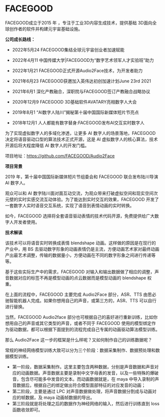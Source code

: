 # FACEGOOD


FACEGOOD成立于2015 年 ，专注于工业3D内容生成技术，提供基础 3D面向全球创作者的软件并构建元宇宙基础设施。

**公司成长路线：**

- 2022年5月24
  FACEGOOD集结全球元宇宙创业者加速赋能

- 2022年4月11
  中国传媒大学|FACEGOOD为“数字艺术领军人才实验班”助力

- 2022年1月21
  FACEGOOD正式开源Audio2Face技术，为开发者助力

- 2021年6月23
  FACEGOOD获邀加入英伟达初创加速计划June 23rd 2021

- 2021年6月1
  深化产教融合，深职院与FACEGOOD签订产教融合战略协议

- 2020年12月9
  FACEGOOD 3D基础软件AVATARY亮相数字人大会

- 2019年8月1
  “AI数字人陆川”揭秘第十届中国国际新媒体短片节亮点

- 2018年12月1
  人人都能有数字替身:FACEGOOD发布AI交互实时数字人


为了实现虚拟数字人的多域化渗透，让更多 AI 数字人的场景落地，FACEGOOD 决定将语音驱动口型的算法技术正式开源，这是 AI 虚拟数字人的核心算法，技术开源后将大程度降低 AI 数字人的开发门槛。

项目地址：https://github.com/FACEGOOD/Audio2Face

**项目背景**

2019 年，第十届中国国际新媒体短片节组委会和 FACEGOOD 联合发布陆川导演 AI 数字人。

观众可以和 AI 数字陆川面对面互动交流，为观众带来打破虚拟空间和现实空间次元壁的实时实感交流互动体验。为了能达到实时交互的效果，FACEGOOD 开发了一套数字人实时语音交互系统，实现了语音到表情动画的实时转换。

如今，FACEGOOD 选择将全套语音驱动表情的技术代码开源，免费提供给广大数字人开发者使用。

**技术解读**

该技术可以将语音实时转换成表情 blendshape 动画。这样做的原因是在现行的产业中，用 BS 去驱动数字形象的动画表情仍是主流，方便动画艺术家对最终动画产出最艺术调整，传输的数据量小，方便动画在不同的数字形象之间进行传递等等。

基于这些实际生产中的需求，FACEGOOD 对输入和输出数据做了相应的调整，声音数据对应的标签不再是模型动画的点云数据而是模型动画的 blendshape 权重。

在上面的流程中，FACEGOOD 主要完成 Audio2Face 部分，ASR、TTS 由思必驰智能机器人完成。如果你想用自己的声音，或第三方的，ASR、TTS 可以自行进行替换。

当然，FACEGOOD Audio2face 部分也可根据自己的喜好进行重新训练，比如你想用自己的声音或其它类型的声音，或者不同于 FACEGOOD 使用的模型绑定作为驱动数据，都可以根据下面提到的流程完成自己专属的动画驱动算法模型训练。

那么 Audio2Face 这一步的框架是什么样呢？又如何制作自己的训练数据呢？

常规的神经网络模型训练大致可以分为三个阶段：数据采集制作、数据预处理和数据模型训练。

- 第一阶段，数据采集制作。这里主要包含两种数据，分别是声音数据和声音对应的动画数据。声音数据主要是录制中文字母表的发音，以及一些特殊的爆破音，包含尽可能多中发音的文本。而动画数据就是，在 maya 中导入录制的声音数据后，根据自己的绑定做出符合模型面部特征的对应发音的动画；
- 第二阶段，主要是通过 LPC 对声音数据做处理，将声音数据分割成与动画对应的帧数据，及 maya 动画帧数据的导出。
- 第三阶段就是将处理之后的数据作为神经网络的输入，然后进行训练直到 loss 函数收敛即可。


